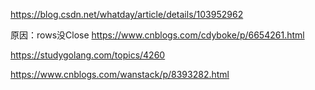 https://blog.csdn.net/whatday/article/details/103952962

原因：rows没Close
https://www.cnblogs.com/cdyboke/p/6654261.html

https://studygolang.com/topics/4260


https://www.cnblogs.com/wanstack/p/8393282.html
